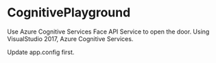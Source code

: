 # CognitivePlayground
Use Azure Cognitive Services  Face API Service to open the door.
Using VisualStudio 2017, Azure Cognitive Services.

Update app.config first.
